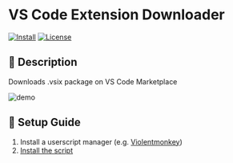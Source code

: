 # VS Code Extension Downloader

[![Install](https://img.shields.io/badge/Install-Script-blue.svg)](https://raw.githubusercontent.com/yookibooki/userscripts/refs/heads/main/vscode-extension-downloader/user.js)
[![License](https://img.shields.io/github/license/yookibooki/userscripts)](../LICENSE)

## 📝 Description
Downloads .vsix package on VS Code Marketplace

![demo](https://i.imgur.com/BMyeilo.png)

## 🚀 Setup Guide
1. Install a userscript manager (e.g. [Violentmonkey](https://violentmonkey.github.io))
2. [Install the script](https://raw.githubusercontent.com/yookibooki/userscripts/refs/heads/main/vscode-extension-downloader/user.js)
